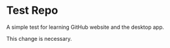 # Test Repo
A simple test for learning GitHub website and the desktop app.

This change is necessary.

